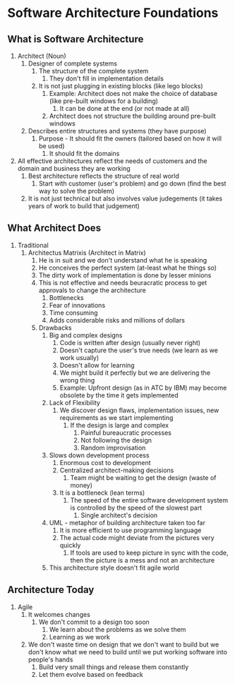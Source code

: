 # Software Architecture Foundations #
## What is Software Architecture ##
1. Architect (Noun)
	1. Designer of complete systems
		1. The structure of the complete system
			1. They don't fill in implementation details
		2. It is not just plugging in existing blocks (like lego blocks)
			1. Example: Architect does not make the choice of database (like pre-built windows for a building)
				1. It can be done at the end (or not made at all)
			2. Architect does not structure the building around pre-built windows
	2. Describes entire structures and systems (they have purpose)
		1. Purpose - It should fit the owners (tailored based on how it will be used)
			1. It should fit the domains
2. All effective architectures reflect the needs of customers and the domain and business they are working
	1. Best architecture reflects the structure of real world
		1. Start with customer (user's problem) and go down (find the best way to solve the problem)
	2. It is not just technical but also involves value judegements (it takes years of work to build that judgement)

## What Architect Does ##
1. Traditional
	1. Architectus Matrixis (Architect in Matrix)
		1. He is in suit and we don't understand what he is speaking
		2. He conceives the perfect system (at-least what he things so)
		3. The dirty work of implementation is done by lesser minions
		4. This is not effective and needs beuracratic process to get approvals to change the architecture
			1. Bottlenecks
			2. Fear of innovations
			3. Time consuming
			4. Adds considerable risks and millions of dollars
		5. Drawbacks
			1. Big and complex designs
				1. Code is written after design (usually never right)
				2. Doesn't capture the user's true needs (we learn as we work usually)
				3. Doesn't allow for learning
				4. We might build it perfectly but we are delivering the wrong thing
				5. Example: Upfront design (as in ATC by IBM) may become obsolete by the time it gets implemented
			2. Lack of Flexibility
				1. We discover design flaws, implementation issues, new requirements as we start implementing
					1. If the design is large and complex
						1. Painful bureaucratic processes
						2. Not following the design
						3. Random improvisation
			3. Slows down development process
				1. Enormous cost to development
				2. Centralized architect-making decisions
					1. Team might be waiting to get the design (waste of money)
				3. It is a bottleneck (lean terms)
					1. The speed of the entire software development system is controlled by the speed of the slowest part
						1. Single architect's decision
			4. UML - metaphor of building architecture taken too far
				1. It is more efficient to use programming language
				2. The actual code might deviate from the pictures very quickly
					1. If tools are used to keep picture in sync with the code, then the picture is a mess and not an architecture
			5. This architecture style doesn't fit agile world

## Architecture Today ##
1. Agile
	1. It welcomes changes
		1. We don't commit to a design too soon
			1. We learn about the problems as we solve them
			2. Learning as we work
	2. We don't waste time on design that we don't want to build but we don't know what we need to build until we put working software into people's hands
		1. Build very small things and release them constantly
		2. Let them evolve based on feedback